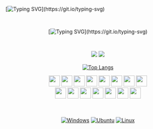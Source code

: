 
[![Typing SVG](https://readme-typing-svg.herokuapp.com/?lines=Hi+there,+I´m+Thiago+Henrique.;I´m+a+Full-Stack+Developer.;Welcome+to+my+GitHub!)](https://git.io/typing-svg)

</br>
<div align="center">
	</hr>

[![Typing SVG](https://readme-typing-svg.herokuapp.com/?lines=Hi+there,+I´m+Thiago+Henrique.;I´m+a+Full-Stack+Developer.;Welcome+to+my+GitHub!)](https://git.io/typing-svg)

</br>

  <a href="mailto:thiagohenriquedev@gmail.com"><img src="https://img.shields.io/badge/Gmail-D14836?style=for-the-badge&logo=gmail&logoColor=white" target="_blank"></a>
  <a href="https://www.linkedin.com/in/thiago-henrique-dev/" target="_blank"><img src="https://img.shields.io/badge/-LinkedIn-%230077B5?style=for-the-badge&logo=linkedin&logoColor=white" target="_blank"></a>   
</br>
[![Top Langs](https://github-readme-stats.vercel.app/api/top-langs/?username=thiago-henrique-dev&layout=compact&theme=radical)](https://github.com/thiago-henrique-dev/github-readme-stats)
</br>
<div>
	<img style="width:30px; height:30px; align-itens: center;" src="https://cdn.jsdelivr.net/gh/devicons/devicon/icons/html5/html5-original.svg" />
	<img style="width:30px; height:30px;" src="https://cdn.jsdelivr.net/gh/devicons/devicon/icons/css3/css3-original.svg" />
	<img style="width:30px; height:30px;" src="https://cdn.jsdelivr.net/gh/devicons/devicon/icons/javascript/javascript-original.svg" />
	<img style="width:30px; height:30px;" src="https://cdn.jsdelivr.net/gh/devicons/devicon/icons/ruby/ruby-plain-wordmark.svg" />
	<img style="width:30px; height:30px;" src="https://cdn.jsdelivr.net/gh/devicons/devicon/icons/nodejs/nodejs-original.svg" />
	<img style="width:30px; height:30px;" src="https://img.icons8.com/plasticine/512/react.png" />
	<img style="width:30px; height:30px;" src="https://cdn.jsdelivr.net/gh/devicons/devicon/icons/bootstrap/bootstrap-original.svg" />
	<img style="width:30px; height:30px;" src="https://cdn.jsdelivr.net/gh/devicons/devicon/icons/rails/rails-plain.svg" />
	<br/>
	<img style="width:30px; height:30px;" src="https://cdn.jsdelivr.net/gh/devicons/devicon/icons/redux/redux-original.svg" />
	<img style="width:30px; height:30px;" src="https://cdn.jsdelivr.net/gh/devicons/devicon/icons/mysql/mysql-original-wordmark.svg" />
	<img style="width:30px; height:30px;" src="https://cdn.icon-icons.com/icons2/2107/PNG/96/file_type_cobol_icon_130684.png" />
	<img style="width:30px; height:30px;" src="https://img.icons8.com/color/512/docker.png" />
		<img style="width:30px; height:30px;" src="https://img.icons8.com/color/512/linux.png" />
	<img style="width:30px; height:30px;" src="https://img.icons8.com/color/512/autodesk-autocad.png" />
	<img style="width:30px; height:30px;" src="https://cdn.icon-icons.com/icons2/195/PNG/96/Google_Sketchup_23504.png" />
	

</div>	

</br>
</br>


[![Windows](https://img.shields.io/badge/Windows-0078D6?style=for-the-badge&logo=windows&logoColor=white)](https://github.com/thiago-henrique-dev)
[![Ubuntu](https://img.shields.io/badge/Ubuntu-E95420?style=for-the-badge&logo=ubuntu&logoColor=white)](https://github.com/thiago-henrique-dev)
[![Linux](https://img.shields.io/badge/Linux-yellow?style=for-the-badge&logo=linux&logoColor=white)](https://github.com/thiago-henrique-dev)


